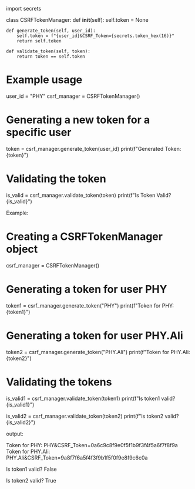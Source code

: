 import secrets

class CSRFTokenManager:
    def __init__(self):
        self.token = None

    def generate_token(self, user_id):
        self.token = f"{user_id}&CSRF_Token={secrets.token_hex(16)}"
        return self.token

    def validate_token(self, token):
        return token == self.token


# Example usage
user_id = "PHY"
csrf_manager = CSRFTokenManager()

# Generating a new token for a specific user
token = csrf_manager.generate_token(user_id)
print(f"Generated Token: {token}")

# Validating the token
is_valid = csrf_manager.validate_token(token)
print(f"Is Token Valid? {is_valid}")



Example:

# Creating a CSRFTokenManager object
csrf_manager = CSRFTokenManager()

# Generating a token for user PHY
token1 = csrf_manager.generate_token("PHY")
print(f"Token for PHY: {token1}")

# Generating a token for user PHY.Ali
token2 = csrf_manager.generate_token("PHY.Ali")
print(f"Token for PHY.Ali: {token2}")

# Validating the tokens
is_valid1 = csrf_manager.validate_token(token1)
print(f"Is token1 valid? {is_valid1}")

is_valid2 = csrf_manager.validate_token(token2)
print(f"Is token2 valid? {is_valid2}")


output:

Token for PHY: PHY&CSRF_Token=0a6c9c8f9e0f5f1b9f3f4f5a6f7f8f9a
Token for PHY.Ali: PHY.Ali&CSRF_Token=9a8f7f6a5f4f3f9b1f5f0f9e8f9c6c0a

Is token1 valid? False

Is token2 valid? True
